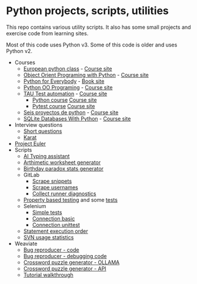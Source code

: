 # Python projects, scripts, utilities

This repo contains various utility scripts. It also has some small
projects and exercise code from learning sites.

Most of this code uses Python v3. Some of this code is older and uses
Python v2.

- Courses
  - [European python class](courses/euro_python/) -
    [Course site](https://python_course.eu/)
  - [Object Orient Programing with Python](courses/oop_with_python/) -
    [Course site](https://www.youtube.com/watch?v=Ej_02ICOIgs)
  - [Python for Everybody](courses/py_for_everybody/) -
    [Book site](https://www.py4e.com/html3/)
  - [Python OO Programing](courses/python_oo_programming/) -
    [Course site](https://www.youtube.com/watch?v=iLRZi0Gu8Go)
  - [TAU Test automation](courses/test_automation_tau/) -
    [Course site](https://testautomationu.applitools.com)
    - [Python course](courses/test_automation_tau/python_tutorial/)
      [Course site](https://testautomationu.applitools.com/python-tutorial/)
    - [Pytest course](courses/test_automation_tau/pytest_tutorial/)
      [Course site](https://testautomationu.applitools.com/pytest-tutorial)
  - [Seis proyectos de python](courses/seis_proyectos_python) -
    [Course site](https://www.youtube.com/watch?v=tWnyBD2src0)
  - [SQLite Databases With Python](courses/sqlite_with_python) -
    [Course site](https://www.youtube.com/watch?v=byHcYRpMgI4)
- Interview questions
  - [Short questions](/various_scripts/interview_short_questions.py)
  - [Karat](/various_scripts/interview_problem_karat.py)
- [Project Euler](project_euler)
- Scripts
  - [AI Typing assistant](/various_scripts/ai_typing_assistant.py)
  - [Arthimetic worksheet generator](/various_scripts/simple_arithmetic.py)
  - [Birthday paradox stats generator](/various_scripts/paradox.py)
  - GitLab
    - [Scrape snippets](/various_scripts/gitlab_collect_and_move_snippets.py)
    - [Scrape usernames](/various_scripts/gitlab_get_usernames.py)
    - [Collect runner diagnostics](/various_scripts/gitlab_runner_diagnostic.py)
  - [Property based testing](/various_scripts/property_based_testing.py)
    and some [tests](/various_scripts/test_property_based_testing.py)
  - Selenium
    - [Simple tests](/various_scripts/selenium_pyorg.01.py)
    - [Connection basic](various_scripts/test_python_org_search_basic.py)
    - [Connection unittest](various_scripts/test_python_org_search.py)
  - [Statement execution order](/various-scripts/order_of_execution.py)
  - [SVN usage statistics](/various_scripts/gather_svn_stats.py)
- Weaviate
  - [Bug reproducer - code](/weaviate/recreate_tenant_removal_error.py)
  - [Bug reproducer - debugging code](/weaviate/recreate_tenant_removal_error_full_script.py)
  - [Crossword puzzle generator - OLLAMA](https://github.com/mungitoperrito/wrk_weaviate_ollama/tree/main)
  - [Crossword puzzle generator - API](https://github.com/mungitoperrito/wrk_crossword_api/tree/main)
  - [Tutorial walkthrough](/weaviate/multi_tenant_walkthrough.ipynb)
